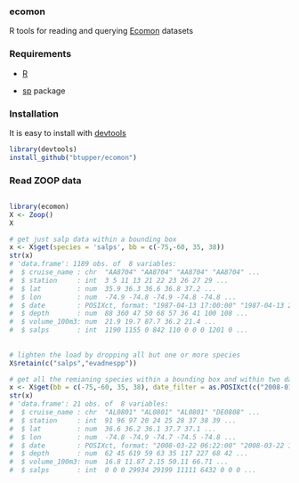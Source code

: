 ### ecomon

R tools for reading and querying [Ecomon](http://www.nefsc.noaa.gov/epd/ocean/MainPage/shelfwide.html) datasets

### Requirements

+ [R](https://www.r-project.org/)

+ [sp](https://cran.r-project.org/web/packages/sp/index.html) package

### Installation

It is easy to install with [devtools](https://cran.r-project.org/web/packages/devtools/index.html)

```R
library(devtools)
install_github("btupper/ecomon")
```

### Read ZOOP data

```R

library(ecomon)
X <- Zoop()
X 

# get just salp data within a bounding box
x <- X$get(species = 'salps', bb = c(-75,-60, 35, 38))
str(x)
# 'data.frame':	1189 obs. of  8 variables:
#  $ cruise_name : chr  "AA8704" "AA8704" "AA8704" "AA8704" ...
#  $ station     : int  3 5 11 13 21 22 23 26 27 29 ...
#  $ lat         : num  35.9 36.3 36.6 36.8 37.2 ...
#  $ lon         : num  -74.9 -74.8 -74.9 -74.8 -74.8 ...
#  $ date        : POSIXct, format: "1987-04-13 17:00:00" "1987-04-13 23:15:00" "1987-04-14 11:30:00" ...
#  $ depth       : num  88 360 47 50 68 57 36 41 100 108 ...
#  $ volume_100m3: num  21.9 19.7 87.7 36.2 21.4 ...
#  $ salps       : int  1190 1155 0 842 110 0 0 0 1201 0 ...
 
 
# lighten the load by dropping all but one or more species
X$retain(c("salps","evadnespp"))

# get all the remianing species within a bounding box and within two dates
x <- X$get(bb = c(-75,-60, 35, 38), date_filter = as.POSIXct(c("2008-01-01", "2009-01-01")))
str(x)
# 'data.frame':	21 obs. of  8 variables:
#  $ cruise_name : chr  "AL0801" "AL0801" "AL0801" "DE0808" ...
#  $ station     : int  91 96 97 20 24 25 28 37 38 39 ...
#  $ lat         : num  36.6 36.2 36.1 37.7 37.1 ...
#  $ lon         : num  -74.8 -74.9 -74.7 -74.5 -74.8 ...
#  $ date        : POSIXct, format: "2008-03-22 06:22:00" "2008-03-22 17:27:00" "2008-03-22 19:34:00" ...
#  $ depth       : num  62 45 619 59 63 35 117 227 68 42 ...
#  $ volume_100m3: num  16.8 11.87 2.15 50.11 66.71 ...
#  $ salps       : int  0 0 0 29934 29199 11111 6432 0 0 0 ...

```
